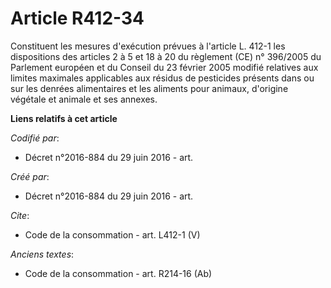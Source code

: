 # Article R412-34

Constituent les mesures d'exécution prévues à l'article L. 412-1 les dispositions des articles 2 à 5 et 18 à 20 du règlement
(CE) n° 396/2005 du Parlement européen et du Conseil du 23 février 2005 modifié relatives aux limites maximales applicables
aux résidus de pesticides présents dans ou sur les denrées alimentaires et les aliments pour animaux, d'origine végétale et
animale et ses annexes.

**Liens relatifs à cet article**

_Codifié par_:

  - Décret n°2016-884 du 29 juin 2016 - art.

_Créé par_:

  - Décret n°2016-884 du 29 juin 2016 - art.

_Cite_:

  - Code de la consommation - art. L412-1 (V)

_Anciens textes_:

  - Code de la consommation - art. R214-16 (Ab)
